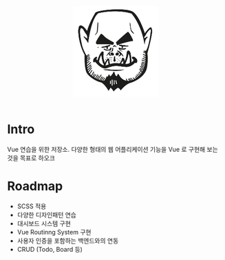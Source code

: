 <p align="center">
  <br>
  <img width="200" src="./src/assets/logo/orchwang.png" alt="logo of orchwang">
  <br>
  <br>
</p>

# Intro

Vue 연습을 위한 저장소. 다양한 형태의 웹 어플리케이션 기능을 Vue 로 구현해 보는 것을 목표로 하오크 

# Roadmap

- SCSS 적용
- 다양한 디자인패턴 연습
- 대시보드 시스템 구현
- Vue Routinng System 구현
- 사용자 인증을 포함하는 백엔드와의 연동
- CRUD (Todo, Board 등)

